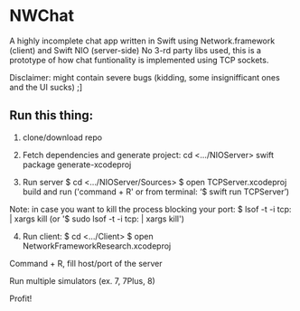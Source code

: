 # NWChat
A highly incomplete chat app written in Swift using Network.framework (client) and Swift NIO (server-side)
No 3-rd party libs used, this is a prototype of how chat funtionality is implemented using TCP sockets.

Disclaimer: might contain severe bugs (kidding, some insignifficant ones and the UI sucks) ;]

## Run this thing:

1. clone/download repo

2. Fetch dependencies and generate project:
cd <…/NIOServer>
swift package generate-xcodeproj

3. Run server
$ cd <…/NIOServer/Sources>
$ open TCPServer.xcodeproj
build and run ('command + R' or from terminal: ‘$ swift run TCPServer’)

Note: in case you want to kill the process blocking your port:
$ lsof -t -i tcp:<port> | xargs kill (or '$ sudo lsof -t -i tcp: <port> | xargs kill')

4. Run client:
$ cd <…/Client>
$ open NetworkFrameworkResearch.xcodeproj

Command + R, fill host/port of the server

Run multiple simulators (ex. 7, 7Plus, 8)

Profit!
